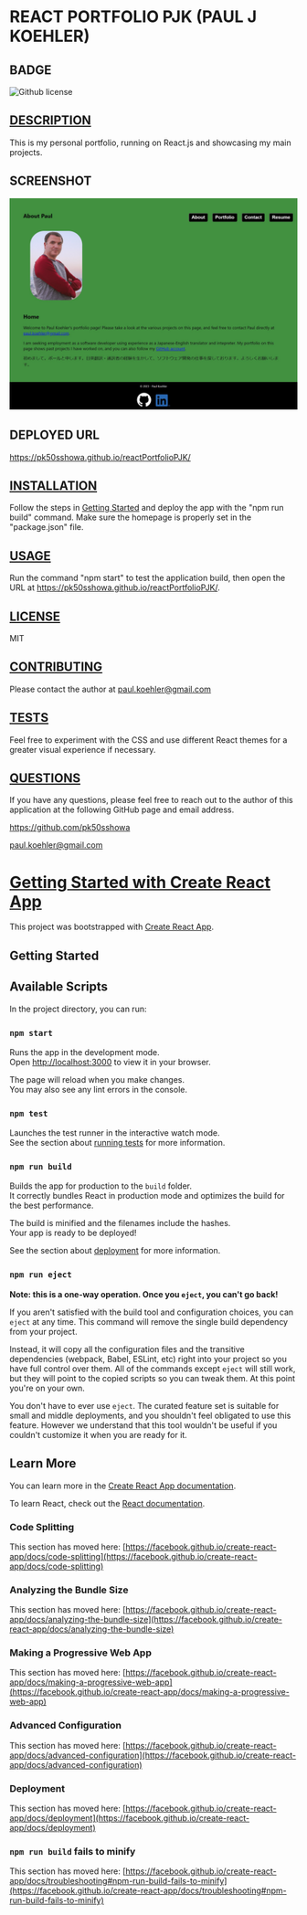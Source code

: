 # REACT PORTFOLIO PJK (PAUL J KOEHLER)

## BADGE
 ![Github license](https://img.shields.io/badge/license-MIT-blue.svg)

## [DESCRIPTION](#description)
This is my personal portfolio, running on React.js and showcasing my main projects.

## SCREENSHOT
![Screenshot](/src/assets/images/screenshot.jpg)

## DEPLOYED URL
https://pk50sshowa.github.io/reactPortfolioPJK/

## [INSTALLATION](#installation)
Follow the steps in [Getting Started](#gettingStarted) and deploy the app with the "npm run build" command. Make sure the homepage is properly set in the "package.json" file.

## [USAGE](#usage)
Run the command "npm start" to test the application build, then open the URL at https://pk50sshowa.github.io/reactPortfolioPJK/.

## [LICENSE](#license)
MIT

## [CONTRIBUTING](#contributing)
Please contact the author at paul.koehler@gmail.com

## [TESTS](#tests)
Feel free to experiment with the CSS and use different React themes for a greater visual experience if necessary.

## [QUESTIONS](#questions)
If you have any questions, please feel free to reach out to the author of this application at the following GitHub page and email address.

https://github.com/pk50sshowa

[paul.koehler@gmail.com](paul.koehler@gmail.com)

# [Getting Started with Create React App](#gettingStarted)

This project was bootstrapped with [Create React App](https://github.com/facebook/create-react-app).

## Getting Started

## Available Scripts

In the project directory, you can run:

### `npm start`

Runs the app in the development mode.\
Open [http://localhost:3000](http://localhost:3000) to view it in your browser.

The page will reload when you make changes.\
You may also see any lint errors in the console.

### `npm test`

Launches the test runner in the interactive watch mode.\
See the section about [running tests](https://facebook.github.io/create-react-app/docs/running-tests) for more information.

### `npm run build`

Builds the app for production to the `build` folder.\
It correctly bundles React in production mode and optimizes the build for the best performance.

The build is minified and the filenames include the hashes.\
Your app is ready to be deployed!

See the section about [deployment](https://facebook.github.io/create-react-app/docs/deployment) for more information.

### `npm run eject`

**Note: this is a one-way operation. Once you `eject`, you can't go back!**

If you aren't satisfied with the build tool and configuration choices, you can `eject` at any time. This command will remove the single build dependency from your project.

Instead, it will copy all the configuration files and the transitive dependencies (webpack, Babel, ESLint, etc) right into your project so you have full control over them. All of the commands except `eject` will still work, but they will point to the copied scripts so you can tweak them. At this point you're on your own.

You don't have to ever use `eject`. The curated feature set is suitable for small and middle deployments, and you shouldn't feel obligated to use this feature. However we understand that this tool wouldn't be useful if you couldn't customize it when you are ready for it.

## Learn More

You can learn more in the [Create React App documentation](https://facebook.github.io/create-react-app/docs/getting-started).

To learn React, check out the [React documentation](https://reactjs.org/).

### Code Splitting

This section has moved here: [https://facebook.github.io/create-react-app/docs/code-splitting](https://facebook.github.io/create-react-app/docs/code-splitting)

### Analyzing the Bundle Size

This section has moved here: [https://facebook.github.io/create-react-app/docs/analyzing-the-bundle-size](https://facebook.github.io/create-react-app/docs/analyzing-the-bundle-size)

### Making a Progressive Web App

This section has moved here: [https://facebook.github.io/create-react-app/docs/making-a-progressive-web-app](https://facebook.github.io/create-react-app/docs/making-a-progressive-web-app)

### Advanced Configuration

This section has moved here: [https://facebook.github.io/create-react-app/docs/advanced-configuration](https://facebook.github.io/create-react-app/docs/advanced-configuration)

### Deployment

This section has moved here: [https://facebook.github.io/create-react-app/docs/deployment](https://facebook.github.io/create-react-app/docs/deployment)

### `npm run build` fails to minify

This section has moved here: [https://facebook.github.io/create-react-app/docs/troubleshooting#npm-run-build-fails-to-minify](https://facebook.github.io/create-react-app/docs/troubleshooting#npm-run-build-fails-to-minify)
